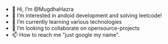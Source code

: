 - 👋 Hi, I’m @MugdhaHazra
- 👀 I’m interested in andoid development and solving leetcode!
- 🌱 I’m currently learning various technologies
- 💞️ I’m looking to collaborate on opensource-projects
- 📫 How to reach me "just google my name".

<!---
MugdhaHazra/MugdhaHazra is a ✨ special ✨ repository because its `README.md` (this file) appears on your GitHub profile.
You can click the Preview link to take a look at your changes.
--->
